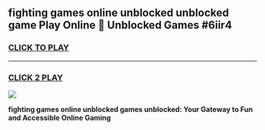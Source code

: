 
## fighting games online unblocked unblocked game Play Online 👋 Unblocked Games #6iir4
<h3>
<a href="https://premium.freeplayer.one?title=fighting_games_online_unblocked&ref=21F">CLICK TO PLAY</a></h3>
<hr>

<h3>
<a href="https://premium.freeplayer.one?title=fighting_games_online_unblocked&ref=21F">CLICK 2 PLAY</a>
  
</h3>

<a href="https://premium.freeplayer.one?title=fighting_games_online_unblocked&ref=21F/"><img src="https://clearcache.store/games.png"></a>


**fighting games online unblocked games unblocked: Your Gateway to Fun and Accessible Online Gaming**
